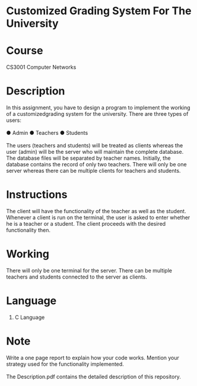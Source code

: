 # Customized Grading System For The University

# Course

CS3001 Computer Networks

# Description

In this assignment, you have to design a program to implement the working of a customizedgrading system for the university. There are three types of users: <br />
<br />
● Admin ● Teachers ● Students <br />
<br />
The users (teachers and students) will be treated as clients whereas the user (admin) will be the server who will maintain the complete database. The database files will be separated by teacher names. Initially, the database contains the record of only two teachers. There will only be one server whereas there can be multiple clients for teachers and students.  <br />

# Instructions

The client will have the functionality of the teacher as well as the student. Whenever a client is run on the terminal, the user is asked to enter whether he is a
teacher or a student. The client proceeds with the desired functionality then.

# Working

There will only be one terminal for the server. There can be multiple teachers and students connected to the server as clients. <br />

# Language

1. C Language

# Note

Write a one page report to explain how your code works. Mention your strategy used for the functionality implemented. <br />
<br />
The Description.pdf contains the detailed description of this repository.<br />
